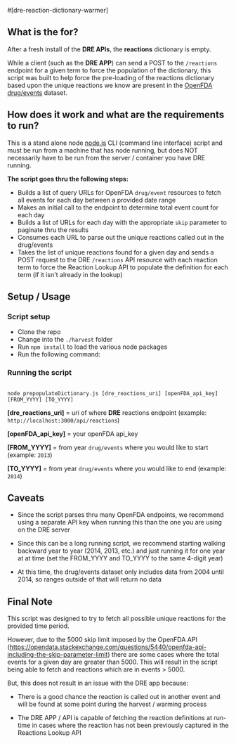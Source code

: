 #[dre-reaction-dictionary-warmer]

## What is the for?
After a fresh install of the **DRE APIs**, the **reactions** dictionary is empty.  

While a client (such as the **DRE APP**) can send a POST to the `/reactions` endpoint for a given term to force the population of the dictionary, this script was built to help force the pre-loading of the reactions dictionary based upon the unique reactions we know are present in the [OpenFDA drug/events](https://open.fda.gov/drug/event/) dataset.

## How does it work and what are the requirements to run?

This is a stand alone node [node.js](https://nodejs.org/) CLI (command line interface) script and must be run from a machine that has node running, but does NOT necessarily have to be run from the server / container you have DRE running.

**The script goes thru the following steps:**

- Builds a list of query URLs for OpenFDA `drug/event` resources to fetch all events for each day between a provided date range
- Makes an initial call to the endpoint to determine total event count for each day
- Builds a list of URLs for each day with the appropriate `skip` parameter to paginate thru the results
- Consumes each URL to parse out the unique reactions called out in the drug/events
- Takes the list of unique reactions found for a given day and sends a POST request to the DRE `/reactions` API resource with each reaction term to force the Reaction Lookup API to populate the definition for each term  (if it isn't already in the lookup)


## Setup / Usage

### Script setup
- Clone the repo
- Change into the `./harvest` folder
- Run `npm install` to load the various node packages
- Run the following command:

### Running the script

```

node prepopulateDictionary.js [dre_reactions_uri] [openFDA_api_key] [FROM_YYYY] [TO_YYYY] 

```

**[dre\_reactions\_uri]**  = uri of where **DRE** reactions endpoint (example: `http://localhost:3000/api/reactions`)

**[openFDA\_api\_key]**  = your openFDA api_key

**[FROM_YYYY]**  = from year `drug/events` where you would like to start (example: `2013`)

**[TO_YYYY]**  = from year `drug/events` where you would like to end (example: `2014`)


## Caveats

- Since the script parses thru many OpenFDA endpoints, we recommend using a separate API key when running this than the one you are using on the DRE server

- Since this can be a long running script, we recommend starting walking backward year to year (2014, 2013, etc.) and just running it for one year at at time (set the FROM_YYYY and TO_YYYY to the same 4-digit year)

- At this time, the drug/events dataset only includes data from 2004 until 2014, so ranges outside of that will return no data

## Final Note

This script was designed to try to fetch all possible unique reactions for the provided time period.  

However, due to the 5000 skip limit imposed by the OpenFDA API (https://opendata.stackexchange.com/questions/5440/openfda-api-including-the-skip-parameter-limit) there are some cases where the total events for a given day are greater than 5000.  This will result in the script being able to fetch and reactions which are in events > 5000.  

But, this does not result in an issue with the DRE app because:

- There is a good chance the reaction is called out in another event and will be found at some point during the harvest / warming process

- The DRE APP / API is capable of fetching the reaction definitions at run-time in cases where the reaction has not been previously captured in the Reactions Lookup API







